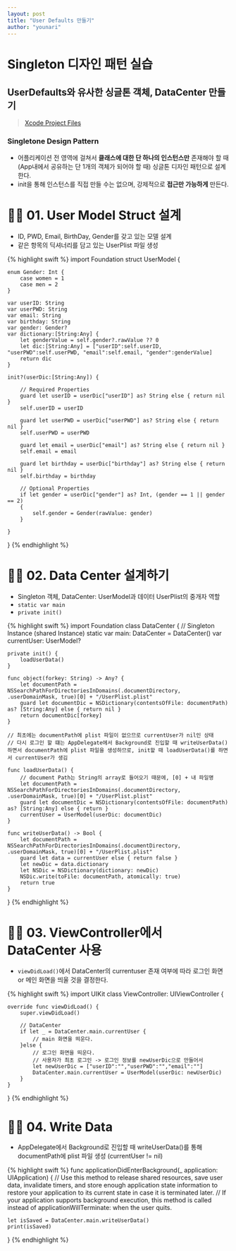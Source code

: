 ```yaml
---
layout: post
title: "User Defaults 만들기"
author: "younari"
---
```


# Singleton 디자인 패턴 실습

## UserDefaults와 유사한 싱글톤 객체, DataCenter 만들기

> [Xcode Project Files](https://github.com/younari/tastySwift/tree/master/1016_DataModel)

### Singletone Design Pattern
- 어플리케이션 전 영역에 걸쳐서 **클래스에 대한 단 하나의 인스턴스만** 존재해야 할 때 (App내에서 공유하는 단 1개의 객체가 되어야 할 때) 싱글톤 디자인 패턴으로 설계한다.
- init을 통해 인스턴스를 직접 만들 수는 없으며, 강제적으로 **접근만 가능하게** 만든다.

# 👌🏻 01. User Model Struct 설계
- ID, PWD, Email, BirthDay, Gender를 갖고 있는 모델 설계
- 같은 항목의 딕셔너리를 담고 있는 UserPlist 파일 생성

{% highlight swift %}
import Foundation
struct UserModel {

    enum Gender: Int {
        case women = 1
        case men = 2
    }
    
    var userID: String
    var userPWD: String
    var email: String
    var birthday: String
    var gender: Gender?
    var dictionary:[String:Any] {
        let genderValue = self.gender?.rawValue ?? 0
        let dic:[String:Any] = ["userID":self.userID, "userPWD":self.userPWD, "email":self.email, "gender":genderValue]
        return dic
    }
    
    init?(userDic:[String:Any]) {
        
        // Required Properties
        guard let userID = userDic["userID"] as? String else { return nil }
        self.userID = userID
        
        guard let userPWD = userDic["userPWD"] as? String else { return nil }
        self.userPWD = userPWD
        
        guard let email = userDic["email"] as? String else { return nil }
        self.email = email
        
        guard let birthday = userDic["birthday"] as? String else { return nil }
        self.birthday = birthday
        
        // Optional Properties
        if let gender = userDic["gender"] as? Int, (gender == 1 || gender == 2)
        {
            self.gender = Gender(rawValue: gender)
        }
        
    }
    
}
{% endhighlight %}

# 👌🏻 02. Data Center 설계하기
- Singleton 객체, DataCenter: UserModel과 데이터 UserPlist의 중개자 역할
- `static var main`
- `private init()`

{% highlight swift %}
import Foundation
class DataCenter
{
    // Singleton Instance (shared Instance)
    static var main: DataCenter = DataCenter()
    var currentUser: UserModel?
    
    private init() {
        loadUserData()
    }
    
    func object(forkey: String) -> Any? {
        let documentPath = NSSearchPathForDirectoriesInDomains(.documentDirectory, .userDomainMask, true)[0] + "/UserPlist.plist"
        guard let documentDic = NSDictionary(contentsOfFile: documentPath) as? [String:Any] else { return nil }
        return documentDic[forkey]
    }
    
    // 최초에는 documentPath에 plist 파일이 없으므로 currentUser가 nil인 상태
    // 다시 로그인 할 떄는 AppDelegate에서 Background로 진입할 때 writeUserData() 하면서 documentPath에 plist 파일을 생성하므로, init할 때 loadUserData()를 하면서 currentUser가 생김
    
    func loadUserData() {
        // document Path는 String의 array로 들어오기 때문에, [0] + 내 파일명
        let documentPath = NSSearchPathForDirectoriesInDomains(.documentDirectory, .userDomainMask, true)[0] + "/UserPlist.plist"
        guard let documentDic = NSDictionary(contentsOfFile: documentPath) as? [String:Any] else { return }
        currentUser = UserModel(userDic: documentDic)
    }
    
    func writeUserData() -> Bool {
        let documentPath = NSSearchPathForDirectoriesInDomains(.documentDirectory, .userDomainMask, true)[0] + "/UserPlist.plist"
        guard let data = currentUser else { return false }
        let newDic = data.dictionary
        let NSDic = NSDictionary(dictionary: newDic)
        NSDic.write(toFile: documentPath, atomically: true)
        return true
    }
}
{% endhighlight %}

# 👌🏻 03. ViewController에서 DataCenter 사용
- `viewDidLoad()`에서 DataCenter의 currentuser 존재 여부에 따라 로그인 화면 or 메인 화면을 띄울 것을 결정한다.

{% highlight swift %}
import UIKit
class ViewController: UIViewController {
    
    override func viewDidLoad() {
        super.viewDidLoad()
        
        // DataCenter
        if let _ = DataCenter.main.currentUser {
            // main 화면을 띄운다.
        }else {
            // 로그인 화면을 띄운다.
            // 사용자가 최초 로그인 -> 로그인 정보를 newUserDic으로 만들어서
            let newUserDic = ["userID":"","userPWD":"","email":""]
            DataCenter.main.currentUser = UserModel(userDic: newUserDic)
        }
    }

}
{% endhighlight %}


# 👌🏻 04. Write Data
- AppDelegate에서 Background로 진입할 때 writeUserData()를 통해 documentPath에 plist 파일 생성 (currentUser != nil)

{% highlight swift %}
func applicationDidEnterBackground(_ application: UIApplication) {
    // Use this method to release shared resources, save user data, invalidate timers, and store enough application state information to restore your application to its current state in case it is terminated later.
    // If your application supports background execution, this method is called instead of applicationWillTerminate: when the user quits.
    
    let isSaved = DataCenter.main.writeUserData()
    print(isSaved)
}
{% endhighlight %}